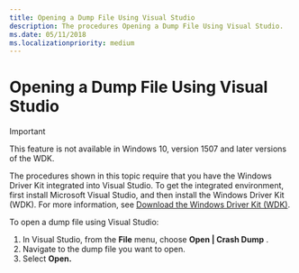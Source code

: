 ```yaml
---
title: Opening a Dump File Using Visual Studio
description: The procedures Opening a Dump File Using Visual Studio.
ms.date: 05/11/2018
ms.localizationpriority: medium
---
```


# Opening a Dump File Using Visual Studio

> [!IMPORTANT]
> This feature is not available in Windows 10, version 1507 and later versions of the WDK.
>

The procedures shown in this topic require that you have the Windows Driver Kit integrated into Visual Studio. To get the integrated environment, first install Microsoft Visual Studio, and then install the Windows Driver Kit (WDK). For more information, see [Download the Windows Driver Kit (WDK)](../download-the-wdk.md).

To open a dump file using Visual Studio:

1. In Visual Studio, from the **File** menu, choose **Open | Crash Dump** .
2. Navigate to the dump file you want to open.
3. Select **Open.**

